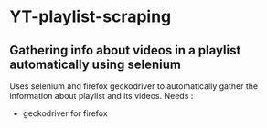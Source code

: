 # YT-playlist-scraping

Gathering info about videos in a playlist automatically using selenium
---
Uses selenium and firefox geckodriver to automatically gather the information about playlist and its videos.
Needs : 
+ geckodriver for firefox

